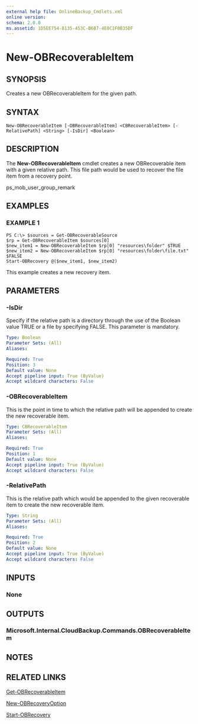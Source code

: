 ```yaml
---
external help file: OnlineBackup_Cmdlets.xml
online version: 
schema: 2.0.0
ms.assetid: 1D5EE754-8135-453C-B6B7-4E0C1F0B35DF
---
```


# New-OBRecoverableItem

## SYNOPSIS
Creates a new OBRecoverableItem for the given path.

## SYNTAX

```
New-OBRecoverableItem [-OBRecoverableItem] <CBRecoverableItem> [-RelativePath] <String> [-IsDir] <Boolean>
```

## DESCRIPTION
The **New-OBRecoverableItem** cmdlet creates a new OBRecoverable item with a given relative path.
This file path would be used to recover the file item from a recovery point.

ps_mob_user_group_remark

## EXAMPLES

### EXAMPLE 1
```
PS C:\> $sources = Get-OBRecoverableSource
$rp = Get-OBRecoverableItem $sources[0]
$new_item1 = New-OBRecoverableItem $rp[0] "resources\folder" $TRUE
$new_item2 = New-OBRecoverableItem $rp[0] "resources\folder\file.txt" $FALSE
Start-OBRecovery @($new_item1, $new_item2)
```

This example creates a new recovery item.

## PARAMETERS

### -IsDir
Specify if the relative path is a directory through the use of the Boolean value TRUE or a file by specifying FALSE.
This parameter is mandatory.

```yaml
Type: Boolean
Parameter Sets: (All)
Aliases: 

Required: True
Position: 3
Default value: None
Accept pipeline input: True (ByValue)
Accept wildcard characters: False
```

### -OBRecoverableItem
This is the point in time to which the relative path will be appended to create the new recoverable item.

```yaml
Type: CBRecoverableItem
Parameter Sets: (All)
Aliases: 

Required: True
Position: 1
Default value: None
Accept pipeline input: True (ByValue)
Accept wildcard characters: False
```

### -RelativePath
This is the relative path which would be appended to the given recoverable item to create the new recoverable item.

```yaml
Type: String
Parameter Sets: (All)
Aliases: 

Required: True
Position: 2
Default value: None
Accept pipeline input: True (ByValue)
Accept wildcard characters: False
```

## INPUTS

### None

## OUTPUTS

### Microsoft.Internal.CloudBackup.Commands.OBRecoverableItem

## NOTES

## RELATED LINKS

[Get-OBRecoverableItem](./Get-OBRecoverableItem.md)

[New-OBRecoveryOption](./New-OBRecoveryOption.md)

[Start-OBRecovery](./Start-OBRecovery.md)

